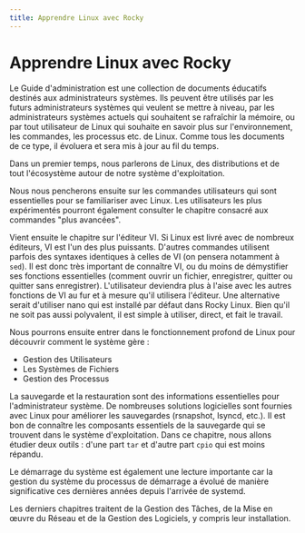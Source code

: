 ```yaml
---
title: Apprendre Linux avec Rocky
---
```


# Apprendre Linux avec Rocky

Le Guide d'administration est une collection de documents éducatifs destinés aux administrateurs systèmes. Ils peuvent être utilisés par les futurs administrateurs systèmes qui veulent se mettre à niveau, par les administrateurs systèmes actuels qui souhaitent se rafraîchir la mémoire, ou par tout utilisateur de Linux qui souhaite en savoir plus sur l'environnement, les commandes, les processus etc. de Linux. Comme tous les documents de ce type, il évoluera et sera mis à jour au fil du temps.

Dans un premier temps, nous parlerons de Linux, des distributions et de tout l'écosystème autour de notre système d'exploitation.

Nous nous pencherons ensuite sur les commandes utilisateurs qui sont essentielles pour se familiariser avec Linux. Les utilisateurs les plus expérimentés pourront également consulter le chapitre consacré aux commandes "plus avancées".

Vient ensuite le chapitre sur l'éditeur VI. Si Linux est livré avec de nombreux éditeurs, VI est l'un des plus puissants. D'autres commandes utilisent parfois des syntaxes identiques à celles de VI (on pensera notamment à `sed`). Il est donc très important de connaître VI, ou du moins de démystifier ses fonctions essentielles (comment ouvrir un fichier, enregistrer, quitter ou quitter sans enregistrer). L'utilisateur deviendra plus à l'aise avec les autres fonctions de VI au fur et à mesure qu'il utilisera l'éditeur. Une alternative serait d'utiliser nano qui est installé par défaut dans Rocky Linux. Bien qu'il ne soit pas aussi polyvalent, il est simple à utiliser, direct, et fait le travail.

Nous pourrons ensuite entrer dans le fonctionnement profond de Linux pour découvrir comment le système gère :

* Gestion des Utilisateurs
* Les Systèmes de Fichiers
* Gestion des Processus

La sauvegarde et la restauration sont des informations essentielles pour l'administrateur système. De nombreuses solutions logicielles sont fournies avec Linux pour améliorer les sauvegardes (rsnapshot, lsyncd, etc.). Il est bon de connaître les composants essentiels de la sauvegarde qui se trouvent dans le système d'exploitation. Dans ce chapitre, nous allons étudier deux outils : d'une part `tar` et d'autre part `cpio` qui est moins répandu.

Le démarrage du système est également une lecture importante car la gestion du système du processus de démarrage a évolué de manière significative ces dernières années depuis l'arrivée de systemd.


Les derniers chapitres traitent de la Gestion des Tâches, de la Mise en œuvre du Réseau et de la Gestion des Logiciels, y compris leur installation.


